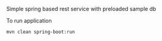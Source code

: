 Simple spring based rest service with preloaded sample db


To run application


`mvn clean spring-boot:run`
